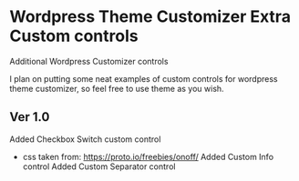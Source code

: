 # Wordpress Theme Customizer Extra Custom controls

Additional Wordpress Customizer controls

I plan on putting some neat examples of custom controls for wordpress theme customizer, so feel free to use theme as you wish.

## Ver 1.0

Added Checkbox Switch custom control
- css taken from: https://proto.io/freebies/onoff/
Added Custom Info control
Added Custom Separator control
